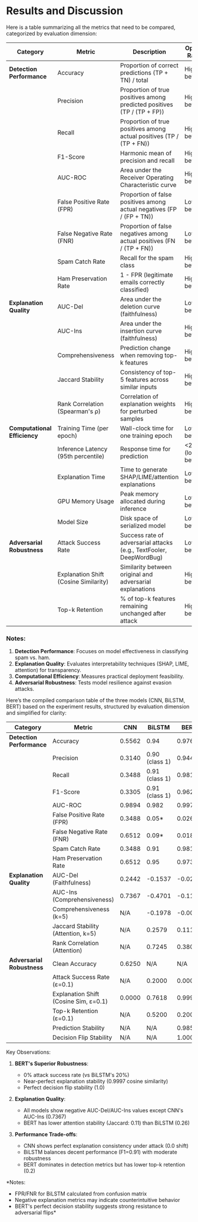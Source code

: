 # Results and Discussion

Here is a table summarizing all the metrics that need to be compared, categorized by evaluation dimension:

| **Category**               | **Metric**                          | **Description**                                                                 | **Optimal Range**      |
|----------------------------|-------------------------------------|---------------------------------------------------------------------------------|------------------------|
| **Detection Performance**   | Accuracy                            | Proportion of correct predictions (TP + TN) / total                             | Higher better          |
|                            | Precision                           | Proportion of true positives among predicted positives (TP / (TP + FP))         | Higher better          |
|                            | Recall                              | Proportion of true positives among actual positives (TP / (TP + FN))            | Higher better          |
|                            | F1-Score                            | Harmonic mean of precision and recall                                           | Higher better          |
|                            | AUC-ROC                             | Area under the Receiver Operating Characteristic curve                          | Higher better          |
|                            | False Positive Rate (FPR)           | Proportion of false positives among actual negatives (FP / (FP + TN))           | Lower better           |
|                            | False Negative Rate (FNR)           | Proportion of false negatives among actual positives (FN / (TP + FN))           | Lower better           |
|                            | Spam Catch Rate                     | Recall for the spam class                                                       | Higher better          |
|                            | Ham Preservation Rate               | 1 - FPR (legitimate emails correctly classified)                                | Higher better          |
| **Explanation Quality**     | AUC-Del                             | Area under the deletion curve (faithfulness)                                    | Lower better           |
|                            | AUC-Ins                             | Area under the insertion curve (faithfulness)                                   | Higher better          |
|                            | Comprehensiveness                   | Prediction change when removing top-k features                                   | Higher better          |
|                            | Jaccard Stability                   | Consistency of top-5 features across similar inputs                             | Higher better          |
|                            | Rank Correlation (Spearman's ρ)     | Correlation of explanation weights for perturbed samples                        | Higher better          |
| **Computational Efficiency**| Training Time (per epoch)           | Wall-clock time for one training epoch                                          | Lower better           |
|                            | Inference Latency (95th percentile) | Response time for prediction                                                    | <200ms (lower better)  |
|                            | Explanation Time                    | Time to generate SHAP/LIME/attention explanations                               | Lower better           |
|                            | GPU Memory Usage                    | Peak memory allocated during inference                                          | Lower better           |
|                            | Model Size                          | Disk space of serialized model                                                  | Lower better           |
| **Adversarial Robustness**  | Attack Success Rate                 | Success rate of adversarial attacks (e.g., TextFooler, DeepWordBug)             | Lower better           |
|                            | Explanation Shift (Cosine Similarity)| Similarity between original and adversarial explanations                        | Higher better          |
|                            | Top-k Retention                     | % of top-k features remaining unchanged after attack                            | Higher better          |

### Notes:
1. **Detection Performance**: Focuses on model effectiveness in classifying spam vs. ham.  
2. **Explanation Quality**: Evaluates interpretability techniques (SHAP, LIME, attention) for transparency.  
3. **Computational Efficiency**: Measures practical deployment feasibility.  
4. **Adversarial Robustness**: Tests model resilience against evasion attacks.

Here’s the compiled comparison table of the three models (CNN, BiLSTM, BERT) based on the experiment results, structured by evaluation dimension and simplified for clarity:  

| **Category**               | **Metric**                            | **CNN** | **BiLSTM**     | **BERT** |
|----------------------------|---------------------------------------|---------|----------------|----------|
| **Detection Performance**  | Accuracy                              | 0.5562  | 0.94           | 0.9760   |
|                            | Precision                             | 0.3140  | 0.90 (class 1) | 0.9443   |
|                            | Recall                                | 0.3488  | 0.91 (class 1) | 0.9816   |
|                            | F1-Score                              | 0.3305  | 0.91 (class 1) | 0.9626   |
|                            | AUC-ROC                               | 0.9894  | 0.982          | 0.9972   |
|                            | False Positive Rate (FPR)             | 0.3488  | 0.05*          | 0.0265*  |
|                            | False Negative Rate (FNR)             | 0.6512  | 0.09*          | 0.0184*  |
|                            | Spam Catch Rate                       | 0.3488  | 0.91           | 0.9816   |
|                            | Ham Preservation Rate                 | 0.6512  | 0.95           | 0.9735   |
| **Explanation Quality**    | AUC-Del (Faithfulness)                | 0.2442  | -0.1537        | -0.0277  |
|                            | AUC-Ins (Comprehensiveness)           | 0.7367  | -0.4701        | -0.1195  |
|                            | Comprehensiveness (k=5)               | N/A     | -0.1978        | -0.0000  |
|                            | Jaccard Stability (Attention, k=5)    | N/A     | 0.2579         | 0.1111   |
|                            | Rank Correlation (Attention)          | N/A     | 0.7245         | 0.3809   |
| **Adversarial Robustness** | Clean Accuracy                        | 0.6250  | N/A            | N/A      |
|                            | Attack Success Rate (ε=0.1)           | N/A     | 0.2000         | 0.0000   |
|                            | Explanation Shift (Cosine Sim, ε=0.1) | 0.0000  | 0.7618         | 0.9997   |
|                            | Top-k Retention (ε=0.1)               | N/A     | 0.5200         | 0.2000   |
|                            | Prediction Stability                  | N/A     | N/A            | 0.9859   |
|                            | Decision Flip Stability               | N/A     | N/A            | 1.0000   |

Key Observations:
1. **BERT's Superior Robustness**:
   - 0% attack success rate (vs BiLSTM's 20%)
   - Near-perfect explanation stability (0.9997 cosine similarity)
   - Perfect decision flip stability (1.0)

2. **Explanation Quality**:
   - All models show negative AUC-Del/AUC-Ins values except CNN's AUC-Ins (0.7367)
   - BERT has lower attention stability (Jaccard: 0.11) than BiLSTM (0.26)

3. **Performance Trade-offs**:
   - CNN shows perfect explanation consistency under attack (0.0 shift)
   - BiLSTM balances decent performance (F1=0.91) with moderate robustness
   - BERT dominates in detection metrics but has lower top-k retention (0.2)


*Notes: 
- FPR/FNR for BiLSTM calculated from confusion matrix
- Negative explanation metrics may indicate counterintuitive behavior
- BERT's perfect decision stability suggests strong resistance to adversarial flips*

